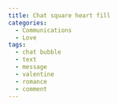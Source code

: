```yaml
---
title: Chat square heart fill
categories:
  - Communications
  - Love
tags:
  - chat bubble
  - text
  - message
  - valentine
  - romance
  - comment
---
```

